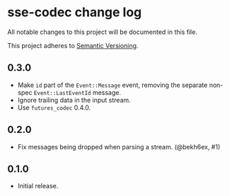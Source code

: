 # sse-codec change log

All notable changes to this project will be documented in this file.

This project adheres to [Semantic Versioning](http://semver.org/).

## 0.3.0
* Make `id` part of the `Event::Message` event, removing the separate non-spec `Event::LastEventId` message.
* Ignore trailing data in the input stream.
* Use `futures_codec` 0.4.0.

## 0.2.0
* Fix messages being dropped when parsing a stream. (@bekh6ex, #1)

## 0.1.0
* Initial release.
